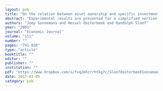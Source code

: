 ```yaml
---
layout: pub
title: "On the relation between asset ownership and specific investments"
abstract: "Experimental results are presented for a simplified version of Hart's (1995) theory of the firm. Theory predicts that investment levels remain constant when investors' no-trade pay-offs increase, if these pay-offs are threat points. While they may decrease when no-trade pay-offs are outside options. Our results support these predictions in a relative sense. Average investment levels exceed the predicted level. Actual investment behaviour is consistent with the outcomes of the bargaining stage. The play of the game is supported by a reciprocity mechanism in which non-investors consider higher investment levels as fair behaviour which deserves a reward. Investors anticipate this."
authors: "Joep Sonnemans and Hessel Oosterbeek and Randolph Sloof"
year: "2001"
journal: "Economic Journal"
volume: "111"
number: ""
pages: "791-820"
type: "article"
booktitle: ""
editor: ""
publisher: ""
institution: ""
pdf: "https://www.dropbox.com/s/fvq2mhzrrhtkg7c/SloofOosterbeekSonnemans2001ej.pdf?dl=0"
date: 2017-03-05
category: pub
---
```

